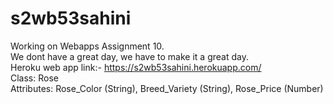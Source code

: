 # s2wb53sahini
Working on Webapps Assignment 10.<br>
We dont have a great day, we have to make it a great day.<br>
Heroku web app link:- https://s2wb53sahini.herokuapp.com/
<br>
Class:  Rose <br>
Attributes: Rose_Color (String), Breed_Variety (String), Rose_Price (Number)